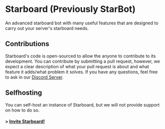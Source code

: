 # Starboard (Previously StarBot)
An advanced starboard bot with many useful features that are designed to carry out your server's starboard needs. 

## Contributions
Starboard's code is open-sourced to allow the anyone to contribute to its development. You can contribute by submitting a pull request, however, we expect a clear description of what your pull request is about and what feature it adds/what problem it solves. If you have any questions, feel free to ask in our [Discord Server](https://discord.gg/XtX9wx3qre).

## Selfhosting
You can self-host an instance of Starboard, but we will not provide support on how to do so.

#### > [Invite Starboard!](https://discord.com/api/oauth2/authorize?client_id=984501396051214426&permissions=268512368&scope=bot%20applications.commands)

